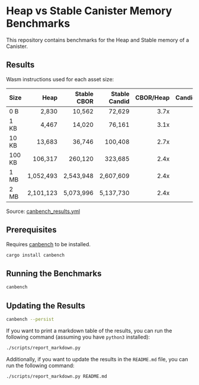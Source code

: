 # Heap vs Stable Canister Memory Benchmarks

This repository contains benchmarks for the Heap and Stable memory of a Canister.

## Results

Wasm instructions used for each asset size:

| Size | Heap | Stable CBOR | Stable Candid | CBOR/Heap | Candid/Heap |
|------|-----:|------------:|--------------:|----------:|------------:|
| 0 B | 2,830 | 10,562 | 72,629 | 3.7x | 25.7x |
| 1 KB | 4,467 | 14,020 | 76,161 | 3.1x | 17.0x |
| 10 KB | 13,683 | 36,746 | 100,408 | 2.7x | 7.3x |
| 100 KB | 106,317 | 260,120 | 323,685 | 2.4x | 3.0x |
| 1 MB | 1,052,493 | 2,543,948 | 2,607,609 | 2.4x | 2.5x |
| 2 MB | 2,101,123 | 5,073,996 | 5,137,730 | 2.4x | 2.4x |

Source: [canbench_results.yml](./canbench_results.yml)

## Prerequisites

Requires [canbench](https://docs.rs/canbench-rs) to be installed.

```bash
cargo install canbench
```

## Running the Benchmarks

```bash
canbench
```

## Updating the Results

```bash
canbench --persist
```

If you want to print a markdown table of the results, you can run the following command (assuming you have `python3` installed):

```bash
./scripts/report_markdown.py
```

Additionally, if you want to update the results in the `README.md` file, you can run the following command:

```bash
./scripts/report_markdown.py README.md
```
